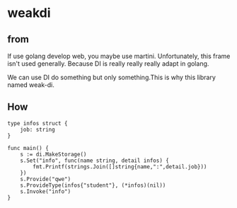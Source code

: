 # weakdi

## from 
If use golang develop web, you maybe use martini. Unfortunately, this frame isn't used generally. Because DI is really really really adapt in golang.

We can use DI do something but only something.This is why this library named weak-di.

## How
```
type infos struct {
    job: string
}

func main() {
    s := di.MakeStorage()
    s.Set("info", func(name string, detail infos) {
        fmt.Printf(strings.Join([]string{name,":",detail.job}))
    })
    s.Provide("qwe")
    s.ProvideType(infos{"student"}, (*infos)(nil))
    s.Invoke("info")
}
```